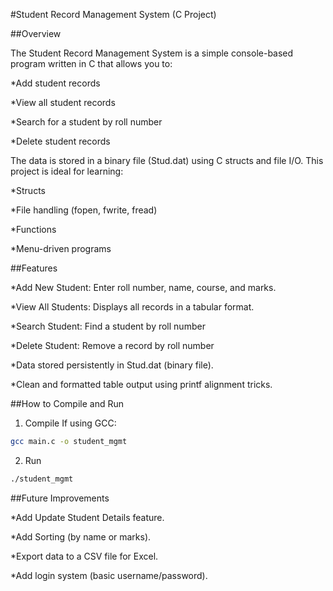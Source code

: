 #Student Record Management System (C Project)

##Overview

The Student Record Management System is a simple console-based program written in C that allows you to:

*Add student records

*View all student records

*Search for a student by roll number

*Delete student records

The data is stored in a binary file (Stud.dat) using C structs and file I/O. This project is ideal for learning:

*Structs

*File handling (fopen, fwrite, fread)

*Functions

*Menu-driven programs

##Features

*Add New Student: Enter roll number, name, course, and marks.

*View All Students: Displays all records in a tabular format.

*Search Student: Find a student by roll number 

*Delete Student: Remove a record by roll number 

*Data stored persistently in Stud.dat (binary file).

*Clean and formatted table output using printf alignment tricks.

##How to Compile and Run
1. Compile
If using GCC:
```bash
gcc main.c -o student_mgmt
```
2. Run
```bash
./student_mgmt
```

##Future Improvements

*Add Update Student Details feature.

*Add Sorting (by name or marks).

*Export data to a CSV file for Excel.

*Add login system (basic username/password).
